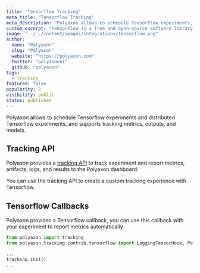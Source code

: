 ```yaml
---
title: "Tensorflow Tracking"
meta_title: "Tensorflow Tracking"
meta_description: "Polyaxon allows to schedule Tensorflow experiments, and supports tracking metrics, outputs, and models natively."
custom_excerpt: "TensorFlow is a free and open-source software library for dataflow and differentiable programming across a range of tasks. It is a symbolic math library, and is also used for machine learning applications such as neural networks."
image: "../../content/images/integrations/tensorflow.png"
author:
  name: "Polyaxon"
  slug: "Polyaxon"
  website: "https://polyaxon.com"
  twitter: "polyaxonAI"
  github: "polyaxon"
tags: 
  - tracking
featured: false
popularity: 2
visibility: public
status: published
---
```


Polyaxon allows to schedule Tensorflow experiments and distributed Tensorflow experiments, and supports tracking metrics, outputs, and models.

## Tracking API

Polyaxon provides a [tracking API](/docs/experimentation/tracking/) to track experiment and report metrics, artifacts, logs, and results to the Polyaxon dashboard.

You can use the tracking API to create a custom tracking experience with Tensorflow.

## Tensorflow Callbacks

Polyaxon provides a Tensorflow callback, you can use this callback with your experiment to report metrics automatically

```python
from polyaxon import tracking
from polyaxon.tracking.contrib.tensorflow import LoggingTensorHook, PolyaxonSessionRunHook

...
tracking.init()
...
```
